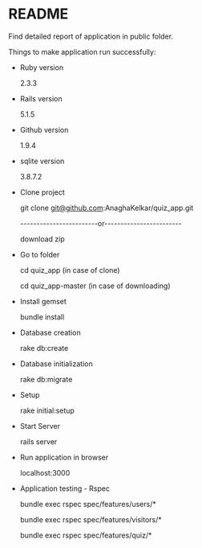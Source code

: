 # README

Find detailed report of application in public folder.

Things to make application run successfully:

* Ruby version

  2.3.3

* Rails version
    
  5.1.5

* Github version
  
  1.9.4

* sqlite version

  3.8.7.2

* Clone project

  git clone git@github.com:AnaghaKelkar/quiz_app.git

  ------------------------or------------------------ 
  
  download zip

* Go to folder

  cd quiz_app (in case of clone)

  cd quiz_app-master (in case of downloading)

* Install gemset

  bundle install

* Database creation
  
  rake db:create

* Database initialization
  
  rake db:migrate

* Setup 
  
  rake initial:setup

* Start Server

  rails server

* Run application in browser
  
  localhost:3000

* Application testing - Rspec

  bundle exec rspec spec/features/users/*

  bundle exec rspec spec/features/visitors/*

  bundle exec rspec spec/features/quiz/*
